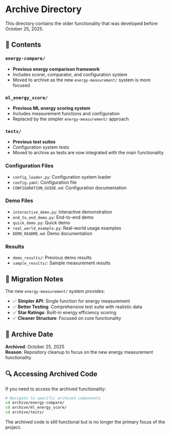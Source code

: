 # Archive Directory

This directory contains the older functionality that was developed before October 25, 2025.

## 📁 Contents

### `energy-compare/`
- **Previous energy comparison framework**
- Includes scorer, comparator, and configuration system
- Moved to archive as the new `energy-measurement/` system is more focused

### `ml_energy_score/`
- **Previous ML energy scoring system**
- Includes measurement functions and configuration
- Replaced by the simpler `energy-measurement/` approach

### `tests/`
- **Previous test suites**
- Configuration system tests
- Moved to archive as tests are now integrated with the main functionality

### Configuration Files
- `config_loader.py`: Configuration system loader
- `config.yaml`: Configuration file
- `CONFIGURATION_GUIDE.md`: Configuration documentation

### Demo Files
- `interactive_demo.py`: Interactive demonstration
- `end_to_end_demo.py`: End-to-end demo
- `quick_demo.py`: Quick demo
- `real_world_example.py`: Real-world usage examples
- `DEMO_README.md`: Demo documentation

### Results
- `demo_results/`: Previous demo results
- `sample_results/`: Sample measurement results

## 🔄 Migration Notes

The new `energy-measurement/` system provides:
- ✅ **Simpler API**: Single function for energy measurement
- ✅ **Better Testing**: Comprehensive test suite with realistic data
- ✅ **Star Ratings**: Built-in energy efficiency scoring
- ✅ **Cleaner Structure**: Focused on core functionality

## 📅 Archive Date

**Archived**: October 25, 2025  
**Reason**: Repository cleanup to focus on the new energy measurement functionality

## 🔍 Accessing Archived Code

If you need to access the archived functionality:

```bash
# Navigate to specific archived components
cd archive/energy-compare/
cd archive/ml_energy_score/
cd archive/tests/
```

The archived code is still functional but is no longer the primary focus of the project.
